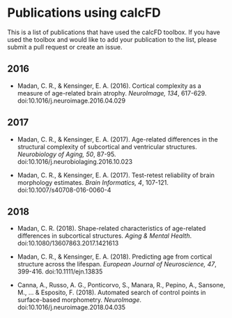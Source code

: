 # Publications using calcFD

This is a list of publications that have used the calcFD toolbox. If you have used the toolbox and would like to add your publication to the list, please submit a pull request or create an issue.

## 2016

* Madan, C. R., & Kensinger, E. A. (2016). Cortical complexity as a measure of age-related brain atrophy. *NeuroImage, 134*, 617-629. doi:10.1016/j.neuroimage.2016.04.029

## 2017

* Madan, C. R., & Kensinger, E. A. (2017). Age-related differences in the structural complexity of subcortical and ventricular structures. *Neurobiology of Aging, 50*, 87-95. doi:10.1016/j.neurobiolaging.2016.10.023

* Madan, C. R., & Kensinger, E. A. (2017). Test-retest reliability of brain morphology estimates. *Brain Informatics, 4*, 107-121. doi:10.1007/s40708-016-0060-4  

## 2018

* Madan, C. R. (2018). Shape-related characteristics of age-related differences in subcortical structures. *Aging & Mental Health*. doi:10.1080/13607863.2017.1421613 

* Madan, C. R., & Kensinger, E. A. (2018). Predicting age from cortical structure across the lifespan. *European Journal of Neuroscience, 47*, 399-416. doi:10.1111/ejn.13835  

* Canna, A., Russo, A. G., Ponticorvo, S., Manara, R., Pepino, A., Sansone, M., ... & Esposito, F. (2018). Automated search of control points in surface-based morphometry. *NeuroImage*. doi:10.1016/j.neuroimage.2018.04.035
